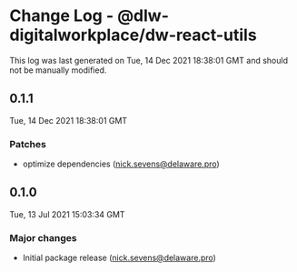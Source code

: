 # Change Log - @dlw-digitalworkplace/dw-react-utils

This log was last generated on Tue, 14 Dec 2021 18:38:01 GMT and should not be manually modified.

<!-- Start content -->

## 0.1.1

Tue, 14 Dec 2021 18:38:01 GMT

### Patches

- optimize dependencies (nick.sevens@delaware.pro)

## 0.1.0

Tue, 13 Jul 2021 15:03:34 GMT

### Major changes

- Initial package release (nick.sevens@delaware.pro)
